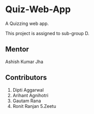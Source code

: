 # Quiz-Web-App
A Quizzing web app.

This project is assigned to sub-group D.

## Mentor
Ashish Kumar Jha

## Contributors
1. Dipti Aggarwal
2. Arihant Agnihotri 
3. Gautam Rana
4. Ronit Ranjan 
5.Zeetu

